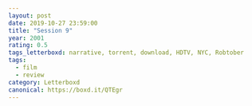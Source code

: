 ```yaml
---
layout: post 
date: 2019-10-27 23:59:00
title: "Session 9"
year: 2001
rating: 0.5
tags_letterboxd: narrative, torrent, download, HDTV, NYC, Robtober
tags:
  - film
  - review
category: Letterboxd
canonical: https://boxd.it/QTEgr
---
```

